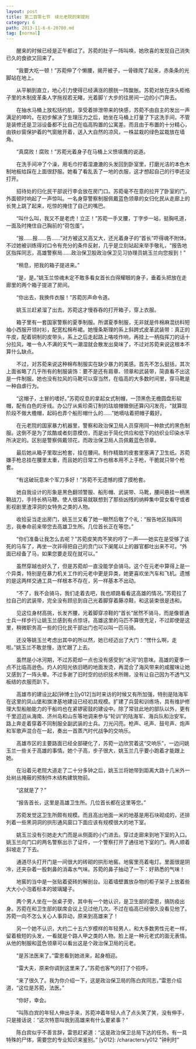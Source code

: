 ```yaml
---
layout: post
title: 第二百零七节　续元老院的宋提刑
category: 6
path: 2013-11-6-6-20700.md
tag: [normal]
---
```


　　醒来的时候已经是正午都过了。苏菀的肚子一阵叫唤，她欣喜的发现自己消失已久的食欲又回来了。

　　“我要大吃一顿！”苏菀伸了个懒腰，揭开被子，一骨碌爬了起来，赤条条的光脚站在地上。

　　从平躺到直立，地心引力使得已经满涨的膀胱一阵酸胀。苏菀对放在床头柜格子里的木制皮革条人字拖视若无睹，光着脚丫大步的往房间一边的小门奔去。

　　在抽水马桶上放松括约肌，享受着排泄带来的快感，苏菀不由自主的发出一声满足的呻吟。在初步解决了生理压力之后，她坐在马桶上打量了下这洗手间，不管是装修还是卫浴设备都不比自己在临高购置的公寓差。而且由于布置的十分精心，由铁纱窗保护着的气窗敞开着，送入大自然的凉风，一株盆栽的绿色盆栽放在墙角。

　　“真腐败！腐败！”苏菀光着身子在马桶上义愤填膺的说道。

　　在洗手间冲了个澡，用毛巾拧着湿漉漉的头发回到卧室里，打磨光洁的本色木制地板给踩在上面很舒服。她看了看乱丢了一地的衣服，这才想起自己的行李还没打开。

　　招待处的归化民干部说行李会放在房门口。苏菀毫不在意的拉开了卧室的门，外面顿时响起了一声惊叫。一名身穿警察制服佩戴蓝色领章的女归化民从走廊上的长凳上跳了起来，吃惊的掩住了自己的嘴巴。

　　“叫什么叫，我又不是老虎！立正！”苏菀一手叉腰，丁字步一站，挺胸吼道，一面及时掩住自己胸前的“荷包蛋”。

　　“报……报……告……”对方被这又高又大，还光着身子的“首长”吓得魂不附体。不过她被训练得对口令有充分的条件反射，几乎是立刻站起来举手敬礼，“报告地区指挥同志，高雄警察局……政治保卫股政治保卫见习协理员姚玉兰向您报到！”

　　“稍息，把我的箱子提进来。”

　　“是，是。”姚玉兰惊魂未定不敢多看女首长白得耀眼的身子，垂着头把放在走廊里的两个箱子提进了房间。

　　“你出去，我换件衣服！”苏菀厉声命令道。

　　姚玉兰赶紧溜了出去。苏菀这才慢吞吞的打开箱子，穿上衣服。

　　箱子里有一套国家警察的夏季制服。所谓夏季制服，无非就是件棉麻混纺料短袖小西服开领衬衫，配宽松棉布裙。她慢条斯理的系上斜跨式皮革武装带：真正的牛皮，配着铜制的皮带头，系上之后走起路上咯吱作响，再挂上一柄指挥刀的话十分拉风，唯一令人不满的天气一潮湿就会散发出臭味了，不过对苏菀来说这根本不算什么缺点。

　　不过，对苏菀来说这种棉布制服实在缺少暴力的美感。首先不怎么挺括，其次上面省略了几乎所有的制服装饰：要不是还有肩章、领章和武装带，简直看不出这是一件制服。她也没有拉风的马靴可以穿当然，在临高的大多数时间里，穿马靴是一种自虐行为。

　　“这帽子，土冒的嗜好。”苏菀叹息的拿起女式制帽，一顶黑色无檐圆盘形软帽，配有白色的牙线。办公厅从紫珍斋订制的珐琅帽徽倒还算闪闪发亮，“就算现阶段不做大檐帽，起码也弄个船形帽什么的……”她嘀咕着把帽子戴好。

　　在元老院的国家暴力机器里，警察和政治保卫局人员穿用同一种款式的黑色制服。这倒不是为了炫酷或者刻意模仿，而是出于简化供应和低下的纺织业印染水平所决定的。区别是警察佩戴领花，而政治保卫局人员佩戴蓝色领章。

　　最后她从箱子里取出枪套，挂在腰间。制作精致的皮套里塞满了卫生纸。苏菀嫌手枪总挂在腰里太重，而且她的日常工作也根本用不上手枪，干脆就只带个枪套。

　　“有这破玩意来个军刀多好！”苏菀不无遗憾的摸了摸枪套。

　　她自我设计的形象是黑色翻领警服、船形帽、武装带、马靴，腰间悬挂一柄黑鞘战刀，手持长柄马鞭。使人很容易就联想到了那些凶残的纳粹集中营女看守或者影视剧里渣滓洞的女特务之类的人物。

　　收拾妥当走出房门，姚玉兰又看了她一眼然后敬了个礼：“报告地区指挥同志，我奉命前来带您去高雄卫生所。几位首长正在等您。”

　　“你们准备让我怎么去呢？”苏菀皮笑肉不笑的哼了一声――她实在是受够了该死的马车了，再坐一次非得把自己的贲门以下阑尾以上的器官都吐出来不可。“外面已经备了马，如果您要走现在就可以。”

　　虽然穿越也好久了，但是苏菀却一直没能学会骑马。这个在元老中算得上是一个异类，特别是在暴力机关工作的元老中更是异类，她更喜欢坐汽车和飞机。遗憾的是这两样交通工具一样根本不存在，另一样基本不出动。

　　“不了，我不会骑马，我们走着去吧，我也顺路看看这高雄的情况。”苏菀拉了拉自己的武装带，完全没有顾忌到自己光着脚穿着藤凉鞋，和这装束很是违和。

　　见这位身材高挑，长发齐腰，光着脚穿凉鞋的“首长”居然不骑马，而是像普通士兵一样步行让姚玉兰感到有点惊讶。高雄这里的马匹不算很充足，不过即使是这里，稍微职务高一些的归化民干部出门也可以叫一匹马骑。

　　还没等姚玉兰考虑出其中的所以然，她已经迈出了大门：“愣什么啊，走啦。”姚玉兰不敢怠慢，连忙跟了上去。

　　虽然是小冰河期，不过苏菀却一点也没有感受到“冰河”的意味。高雄的夏季一点不比临高逊色。灼人的阳光依旧晒的地面发烫，再混合了海风带来的咸腥味让她又感到了一阵头晕。不过多谢了旧时空的纺织技术所赐，没有让自己因为不透气又板结的衣服而趴下。

　　高雄市的建设比起[钟博士][y012]当时来访的时候又有所加强，特别是陆海军在这里的凤山堡和旗津基地建设已经初具规模。扩建了兵营和训练场，具有维护修理大型船舶能力的干船坞也在紧锣密鼓的建设中。除了常驻此地的部队以外，更有千里迢迢从海南、济州岛和山东等地调来参与“轮训”的陆海军、海兵队和治安军。路上奔走着穿着不同制服全副武装的士兵。刀光闪亮。枪声、吼声、鼓号声、炮声和军歌声混合在一起，奏出一首蒸汽时代战争的交响乐。

　　高雄市区的主要路面已经全部硬化了，苏菀一边欣赏着这“交响乐”，一边问姚玉兰一些关于高雄的事情。她个子高，步子很大，姚玉兰几乎要小跑着才能跟上她。

　　在沿着元老院大道走了二十分多钟之后，姚玉兰将她带到距离大路十几米外一处树丛掩蔽的预制件木结构建筑物前。

　　“这就是了？”

　　“报告首长，这里是高雄卫生所。几位首长都在这里等您。”

　　苏菀发觉这卫生所颇有规模。而且高出地面一米的地基是用石块砌成的，还排列着一些黑洞洞的拱形通风窗口下面应该有规模很大的地下室。

　　姚玉兰没有引她走大门而是从侧面的小门进去。穿过走廊来到地下室的入口。姚玉兰向门口的两名警察出示了证件，一个警察打开了通往地下室的门。两人顺着斜坡走了下去。

　　通道尽头打开门是一间很大的砖砌的拱形地窖。地窖里亮着电灯。里面很是阴冷，还夹杂着一股刺鼻的消毒水气味。苏菀的鼻子抽动了一下：好熟悉的气味！

　　地窖的当中是一张贴着瓷砖的解剖台。沿着墙壁置放杂物的柜子架子上放着些大大小小泡着标本的玻璃罐子。

　　两个男人坐在一张桌子旁，其中有一个她认识，是卫生部的雷恩，搞防疫出身。苏菀在和卫生部的联席会议上见过他几次。不过在临高已经很久没看见他了。苏菀一向不怎么关心人事异动，原来到高雄来了！

　　另一个她不认识，大约二十五六岁模样的年轻男人，和大多数男性元老一样，留着极短的头发，一看就是个路人甲之类的人物。脸上是一种元老式的面无表情。从他的制服和蓝色领章可以看出这是个政治保卫局的元老。

　　“是苏法医来了。”雷恩看到她进来，起身相迎。

　　“雷大夫，原来你调到这里来了。”苏菀也客气的打了个招呼。

　　“来了很久了。我为你介绍一下，这是政治保卫局的陈白宾同志，”雷恩介绍道，“这位是苏菀，法医。”

　　“你好，幸会。

　　”叫陈白宾的年轻人伸出手来，苏菀冲着年轻人点了点头笑了笑，没有伸手，只是接话说：“这次特意叫我到高雄来有什么要紧事？”

　　陈白宾似乎不善言辞，雷恩赶紧道：“这是政治保卫总局下达的任务。有一具特殊的尸体，需要您的专业知识来鉴别。”
[y012]: /characters/y012 "钟利时"
